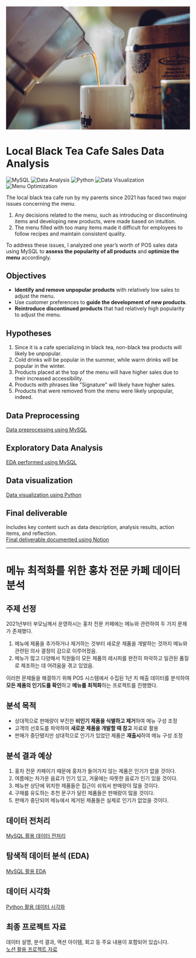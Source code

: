 ![Cup Of Coffee](https://github.com/yejinannachoi/yejinannachoi.github.io/blob/216bb1f08009e54ae3e78a3239ae907b7173090c/local-cafe-sales-data-analysis/img.jpg)

# Local Black Tea Cafe Sales Data Analysis
![MySQL](https://img.shields.io/badge/MySQL-blue) ![Data Analysis](https://img.shields.io/badge/Data_Analysis-green) ![Python](https://img.shields.io/badge/Python-purple) ![Data Visualization](https://img.shields.io/badge/Data_Visualization-red) ![Menu Optimization](https://img.shields.io/badge/Menu_Optimization-yellow)

The local black tea cafe run by my parents since 2021 has faced two major issues concerning the menu.
1. Any decisions related to the menu, such as introducing or discontinuing items and developing new products, were made based on intuition.
2. The menu filled with too many items made it difficult for employees to follow recipes and maintain consistent quality.

To address these issues, I analyzed one year’s worth of POS sales data using MySQL to **assess the popularity of all products** and **optimize the menu** accordingly.

## Objectives

- **Identify and remove unpopular products** with relatively low sales to adjust the menu.
- Use customer preferences to **guide the development of new products**.
- **Reintroduce discontinued products** that had relatively high popularity to adjust the menu.

## Hypotheses

1. Since it is a cafe specializing in black tea, non-black tea products will likely be unpopular.
2. Cold drinks will be popular in the summer, while warm drinks will be popular in the winter.
3. Products placed at the top of the menu will have higher sales due to their increased accessibility.
4. Products with phrases like "Signature" will likely have higher sales.
5. Products that were removed from the menu were likely unpopular, indeed.

## Data Preprocessing
[Data preprocessing using MySQL](https://github.com/yejinannachoi/cafe_menu_optimization/blob/main/menu%20optimization%20(eng)/preprocessing.sql)

## Exploratory Data Analysis
[EDA performed using MySQL](https://github.com/yejinannachoi/cafe_menu_optimization/blob/main/menu%20optimization%20(eng)/EDA.sql)

## Data visualization
[Data visualization using Python](https://github.com/yejinannachoi/cafe_menu_optimization/blob/main/menu%20optimization%20(eng)/EDA_visualization.ipynb)

## Final deliverable
Includes key content such as data description, analysis results, action items, and reflection.\
[Final deliverable documented using Notion](https://github.com/yejinannachoi/cafe_menu_optimization/blob/main/menu%20optimization%20(kor)/final_deliverable.pdf)

---

# 메뉴 최적화를 위한 홍차 전문 카페 데이터 분석

## 주제 선정

2021년부터 부모님께서 운영하시는 홍차 전문 카페에는 메뉴와 관련하여 두 가지 문제가 존재했다.
1. 메뉴에 제품을 추가하거나 제거하는 것부터 새로운 제품을 개발하는 것까지 메뉴와 관련된 의사 결정이 감으로 이루어졌음.
2. 메뉴가 많고 다양해서 직원들이 모든 제품의 레시피를 완전히 파악하고 일관된 품질로 제조하는 데 어려움을 겪고 있었음.

이러한 문제들을 해결하기 위해 POS 시스템에서 수집된 1년 치 매출 데이터를 분석하여 **모든 제품의 인기도를 확인**하고 **메뉴를 최적화**하는 프로젝트를 진행했다.

## 분석 목적

- 상대적으로 판매량이 부진한 **비인기 제품을 식별하고 제거**하여 메뉴 구성 조정
- 고객의 선호도를 파악하여 **새로운 제품을 개발할 때 참고** 자료로 활용
- 판매가 중단됐지만 상대적으로 인기가 있었던 제품은 **재출시**하여 메뉴 구성 조정

## 분석 결과 예상

1. 홍차 전문 카페이기 때문에 홍차가 들어가지 않는 제품은 인기가 없을 것이다.
2. 여름에는 차가운 음료가 인기 있고, 겨울에는 따뜻한 음료가 인기 있을 것이다.
3. 메뉴판 상단에 위치한 제품들은 접근이 쉬워서 판매량이 많을 것이다.
4. 구매를 유도하는 추천 문구가 달린 제품들은 판매량이 많을 것이다.
5. 판매가 중단되어 메뉴에서 제거된 제품들은 실제로 인기가 없었을 것이다.

## 데이터 전처리
[MySQL 활용 데이터 전처리](https://github.com/yejinannachoi/cafe_menu_optimization/blob/main/menu%20optimization%20(kor)/preprocessing.sql)

## 탐색적 데이터 분석 (EDA)
[MySQL 활용 EDA](https://github.com/yejinannachoi/cafe_menu_optimization/blob/main/menu%20optimization%20(kor)/EDA.sql)

## 데이터 시각화
[Python 활용 데이터 시각화](https://github.com/yejinannachoi/cafe_menu_optimization/blob/main/menu%20optimization%20(kor)/EDA_visualization.ipynb)

## 최종 프로젝트 자료
데이터 설명, 분석 결과, 액션 아이템, 회고 등 주요 내용이 포함되어 있습니다.\
[노션 활용 프로젝트 자료](https://github.com/yejinannachoi/cafe_menu_optimization/blob/main/menu%20optimization%20(kor)/final_deliverable.pdf)
